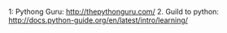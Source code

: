 1: Pythong Guru: http://thepythonguru.com/
2. Guild to python: http://docs.python-guide.org/en/latest/intro/learning/